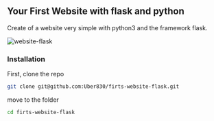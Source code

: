 ## Your First Website with flask and python

Create of a website very simple with python3 and the framework flask.

![website-flask](https://user-images.githubusercontent.com/84889339/216805810-402f70a4-161d-4c8a-a859-60aa5ec5ac28.png)

### Installation

First, clone the repo

```sh
git clone git@github.com:Uber830/firts-website-flask.git
```

move to the folder

```sh
cd firts-website-flask
```
